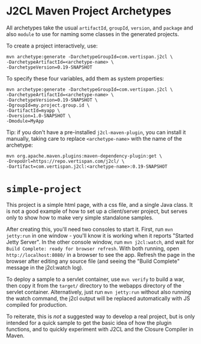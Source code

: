 # J2CL Maven Project Archetypes

All archetypes take the usual `artifactId`, `groupId`, `version`, and `package` and also `module` to
use for naming some classes in the generated projects.

To create a project interactively, use:
```
mvn archetype:generate -DarchetypeGroupId=com.vertispan.j2cl \
-DarchetypeArtifactId=<archetype-name> \
-DarchetypeVersion=0.19-SNAPSHOT
```

To specify these four variables, add them as system properties:
```
mvn archetype:generate -DarchetypeGroupId=com.vertispan.j2cl \
-DarchetypeArtifactId=<archetype-name> \
-DarchetypeVersion=0.19-SNAPSHOT \
-DgroupId=my.project.group.id \
-DartifactId=myapp \
-Dversion=1.0-SNAPSHOT \
-Dmodule=MyApp
```

Tip: if you don't have a pre-installed `j2cl-maven-plugin`, you can install it manually, taking care
to replace `<archetype-name>` with the name of the archetype:
```
mvn org.apache.maven.plugins:maven-dependency-plugin:get \
-DrepoUrl=https://repo.vertispan.com/j2cl/ \
-Dartifact=com.vertispan.j2cl:<archetype-name>:0.19-SNAPSHOT
```

# `simple-project`

This project is a simple html page, with a css file, and a single Java class. It is not a good example
of how to set up a client/server project, but serves only to show how to make very simple standalone
samples.

After creating this, you'll need two consoles to start it. First, run `mvn jetty:run` in one window -
you'll know it is working when it reports "Started Jetty Server". In the other console window, run
`mvn j2cl:watch`, and wait for `Build Complete: ready for browser refresh`. With both running, open
`http://localhost:8080/` in a browser to see the app. Refresh the page in the browser after editing
any source file (and seeing the "Build Complete" message in the j2cl:watch log).

To deploy a sample to a servlet container, use `mvn verify` to build a war, then copy it from the
`target/` directory to the webapps directory of the servlet container. Alternatively, just run
`mvn jetty:run` without also running the watch command, the j2cl output will be replaced automatically
with JS compiled for production.

To reiterate, this is _not_ a suggested way to develop a real project, but is only intended for a quick
sample to get the basic idea of how the plugin functions, and to quickly experiment with J2CL and the
Closure Compiler in Maven.
